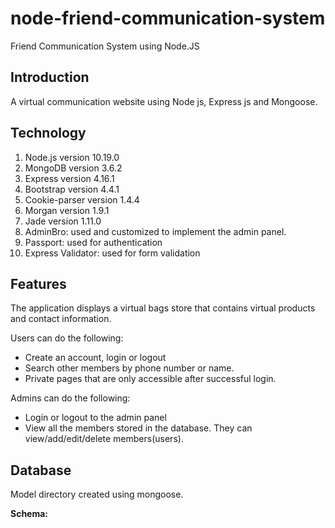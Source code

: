 # node-friend-communication-system
Friend Communication System using Node.JS

Introduction
---
A virtual communication website using Node js, Express js and Mongoose.

Technology
---
1. Node.js version 10.19.0
2. MongoDB version 3.6.2
3. Express version 4.16.1
4. Bootstrap version 4.4.1
5. Cookie-parser version 1.4.4
6. Morgan version 1.9.1
7. Jade version 1.11.0
8. AdminBro: used and customized to implement the admin panel.
9. Passport: used for authentication
10. Express Validator: used for form validation


Features
---
The application displays a virtual bags store that contains virtual products and contact information.

Users can do the following:

- Create an account, login or logout
- Search other members by phone number or name.
- Private pages that are only accessible after successful login.

Admins can do the following:

- Login or logout to the admin panel
- View all the members stored in the database. They can view/add/edit/delete members(users).

Database
---
Model directory created using mongoose.<br />

**Schema:**






